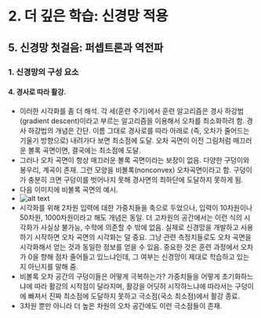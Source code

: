 # 2. 더 깊은 학습: 신경망 적용
## 5. 신경망 첫걸음: 퍼셉트론과 역전파
### 1. 신경망의 구성 요소
#### 4. 경사로 따라 활강.
- 이러한 시각화를 좀 더 해석. 각 세(훈련 주기)에서 훈련 알고리즘은 경사 하강법(gradient descent)이라고 부르는 알고리즘을 이용해서 오차를 최소화하려 함. 경사 하강법의 개념은 간단. 이름 그대로 경사로를 따라 아래로 (즉, 오차가 줄어드는 기울기 방향으로) 내려가다 보면 최소점에 도달. 오차 곡면이 이전 그림처럼 매끄러운 볼록 곡면이면, 결국에는 최소점에 도달.
- 그러나 오차 곡면이 항상 매끄러운 볼록 곡면이라는 보장이 없음. 다양한 구덩이와 봉우리, 계곡이 존재. 그런 모양을 비볼록(nonconvex) 오차곡면이라고 함. 구덩이가 충분히 크면 구덩이를 벗어나지 못해 경사면의 최하단에 도달하지 못하게 됨.
- 다음 이미지에 비볼록 곡면의 예시.
- ![alt text](image-13.png)
- 시각화를 위해 2차원 입력에 대한 가중치들을 축으로 두었으나, 입력이 10차원이나 50차원, 1000차원이라고 해도 개념은 동일. 더 고차원의 공간에서는 이런 식의 시각화가 사실상 불가능, 수학에 의존할 수 밖에 없음. 실제로 신경망을 개발하고 사용하기 시작하면 오차 곡면의 시각화는 덜 중요. 그냥 관련 측정치들로도 오차 곡면을 시각화해서 얻는 것과 동일한 정보를 얻을 수 있음. 중요한 것은 훈련 과정에서 오차가 0을 향해 점차 줄어들고 있느냐인데, 그 여부는 신경망이 제대로 학습하고 있는지 아닌지를 말해 줌. 
- 비볼록 오차 공간의 구덩이들은 어떻게 극복하는가? 가중치들을 어떻게 초기화하느냐에 따라 활강의 시작점이 달라지며, 활강을 어딧허 시작하느냐에 따라서는 구덩이에 빠져서 진짜 최소점에 도달하지 못하고 극소점(국소 최소점)에서 활강 종료.
- 3차원 뿐만 아니라 더 높은 차원의 오차 공간에도 이런 극소점들이 존재.